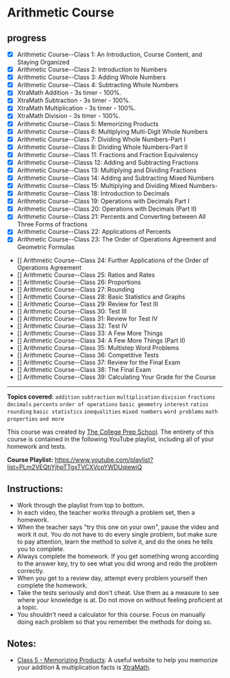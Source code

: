 # Arithmetic Course

## progress

- [x] Arithmetic Course--Class 1: An Introduction, Course Content, and Staying Organized
- [x] Arithmetic Course--Class 2: Introduction to Numbers
- [x] Arithmetic Course--Class 3: Adding Whole Numbers
- [x] Arithmetic Course--Class 4: Subtracting Whole Numbers
- [x] XtraMath Addition - 3s timer - 100%.
- [x] XtraMath Subtraction - 3s timer - 100%.
- [x] XtraMath Multiplication - 3s timer - 100%.
- [x] XtraMath Division - 3s timer - 100%.
- [x] Arithmetic Course--Class 5: Memorizing Products
- [x] Arithmetic Course--Class 6: Multiplying Multi-Digit Whole Numbers
- [x] Arithmetic Course--Class 7: Dividing Whole Numbers-Part I
- [x] Arithmetic Course--Class 8: Dividing Whole Numbers-Part II
- [x] Arithmetic Course--Class 11: Fractions and Fraction Equivalency
- [x] Arithmetic Course--Classs 12: Adding and Subtracting Fractions
- [x] Arithmetic Course--Class 13: Multiplying and Dividing Fractions
- [x] Arithmetic Course--Class 14: Adding and Subtracting Mixed Numbers
- [x] Arithmetic Course--Class 15: Multiplying and Dividing Mixed Numbers-
- [x] Arithmetic Course--Class 18: Introduction to Decimals
- [x] Arithmetic Course--Class 19: Operations with Decimals Part I
- [x] Arithmetic Course--Class 20: Operations with Decimals (Part II)
- [x] Arithmetic Course--Class 21: Percents and Converting between All Three Forms of fractions
- [x] Arithmetic Course--Class 22: Applications of Percents
- [x] Arithmetic Course--Class 23: The Order of Operations Agreement and Geometric Formulas
- [] Arithmetic Course--Class 24: Further Applications of the Order of Operations Agreement
- [] Arithmetic Course--Class 25: Ratios and Rates
- [] Arithmetic Course--Class 26: Proportions
- [] Arithmetic Course--Class 27: Rounding
- [] Arithmetic Course--Class 28: Basic Statistics and Graphs
- [] Arithmetic Course--Class 29: Review for Test III
- [] Arithmetic Course--Class 30: Test III
- [] Arithmetic Course--Class 31: Review for Test IV
- [] Arithmetic Course--Class 32: Test IV
- [] Arithmetic Course--Class 33: A Few More Things
- [] Arithmetic Course--Class 34: A Few More Things (Part II)
- [] Arithmetic Course--Class 35: Multistep Word Problems
- [] Arithmetic Course--Class 36: Competitive Tests
- [] Arithmetic Course--Class 37: Review for the Final Exam
- [] Arithmetic Course--Class 38: The Final Exam
- [] Arithmetic Course--Class 39: Calculating Your Grade for the Course

---

**Topics covered**:
`addition`
`subtraction`
`multiplication`
`division`
`fractions`
`decimals`
`percents`
`order of operations`
`basic geometry`
`interest`
`ratios`
`rounding`
`basic statistics`
`inequalities`
`mixed numbers`
`word problems`
`math properties`
`and more`

This course was created by [The College Prep School](https://www.youtube.com/@thecollegeprepschool4486). The entirety of this course is contained in the following YouTube playlist, including all of your homework and tests.

**Course Playlist:** <https://www.youtube.com/playlist?list=PLm2VEQtiYjhpTTgxTVCXVcpYWDUqiewiQ>

## Instructions:

- Work through the playlist from top to bottom.
- In each video, the teacher works through a problem set, then a homework.
- When the teacher says "try this one on your own", pause the video and work it out. You do not have to do every single problem, but make sure to pay attention, learn the method to solve it, and do the ones he tells you to complete.
- Always complete the homework. If you get something wrong according to the answer key, try to see what you did wrong and redo the problem correctly.
- When you get to a review day, attempt every problem yourself then complete the homework.
- Take the tests seriously and don't cheat. Use them as a measure to see where your knowledge is at. Do not move on without feeling proficient at a topic.
- You shouldn't need a calculator for this course. Focus on manually doing each problem so that you remember the methods for doing so.

## Notes:

- [Class 5 - Memorizing Products](https://youtu.be/i219Ow_BZTI): A useful website to help you memorize your addition & multiplication facts is [XtraMath](https://home.xtramath.org/).
